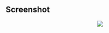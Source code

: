 ## Screenshot

<p align="center">
  <img src="https://raw.github.com/freeformsystems/lipsum/master/doc/img/help.png" />
</p>
